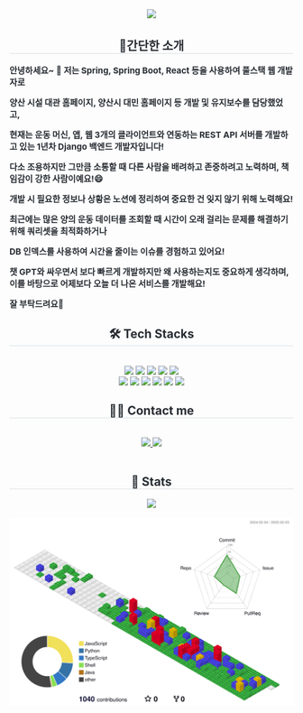 <div align= "center">
    <img src="https://capsule-render.vercel.app/api?type=waving&color=gradient&height=180&text=Introduce%20My%20GitHub🖐&animation=twinkling&fontColor=353b41&fontSize=60" />
</div>
<div align="center">
    <h2 style="border-bottom: 1px solid #d8dee4; color: #282d33;"> 🎉간단한 소개 </h2>   
</div>        
<div style="font-weight:700; font-size:15px; color:#282d33;">        
  <p style="text-align:left;">안녕하세요~ 👋 저는 Spring, Spring Boot, React 등을 사용하여 풀스택 웹 개발자로</p>
  <p style="text-align:left;">양산 시설 대관 홈페이지, 양산시 대민 홈페이지 등 개발 및 유지보수를 담당했었고,</p>
  <p style="text-align:left;">현재는 운동 머신, 앱, 웹 3개의 클라이언트와 연동하는 REST API 서버를 개발하고 있는 1년차 Django 백엔드 개발자입니다!</p>
  <p style="text-align:left;">다소 조용하지만 그만큼 소통할 때 다른 사람을 배려하고 존중하려고 노력하며, 책임감이 강한 사람이예요!😄</p>
  <p style="text-align:left;">개발 시 필요한 정보나 상황은 노션에 정리하여 중요한 건 잊지 않기 위해 노력해요! </p>
  <p style="text-align:left;">최근에는 많은 양의 운동 데이터를 조회할 때 시간이 오래 걸리는 문제를 해결하기 위해 쿼리셋을 최적화하거나 </p>
  <p style="text-align:left;">DB 인덱스를 사용하여 시간을 줄이는 이슈를 경험하고 있어요!</p>
  <p style="text-align:left;">챗 GPT와 싸우면서 보다 빠르게 개발하지만 왜 사용하는지도 중요하게 생각하며, 이를 바탕으로 어제보다 오늘 더 나은 서비스를 개발해요!</p>
  <p style="text-align:left;">잘 부탁드려요🫡</p>
</div>
<div align= "center">
    <h2 style="border-bottom: 1px solid #d8dee4; color: #282d33;"> 🛠️ Tech Stacks </h2> <br> 
    <div style="margin: 0 auto; text-align: center;" align= "center"> 
      <img src="https://img.shields.io/badge/Java-007396?style=flat-square&logo=Java&logoColor=white">
      <img src="https://img.shields.io/badge/Python-3776AB?style=flat-square&logo=Python&logoColor=white">
      <img src="https://img.shields.io/badge/Javascript-F7DF1E?style=flat-square&logo=Javascript&logoColor=white">                                  
      <img src="https://img.shields.io/badge/React-61DAFB?style=flat-square&logo=React&logoColor=white">
      <img src="https://img.shields.io/badge/Recoil-0179f3?style=flat-square&logo=Recoil&logoColor=white">
      <br/><img src="https://img.shields.io/badge/Django-092E20?style=flat-square&logo=Django&logoColor=white">        
      <img src="https://img.shields.io/badge/Spring Boot-6DB33F?style=flat-square&logo=Spring Boot&logoColor=white">
      <img src="https://img.shields.io/badge/Spring-6DB33F?style=flat-square&logo=Spring&logoColor=white">
      <img src="https://img.shields.io/badge/Docker-2496ED?style=flat-square&logo=Docker&logoColor=white">        
      <img src="https://img.shields.io/badge/Git-F05032?style=flat-square&logo=Git&logoColor=white">          
      <img src="https://img.shields.io/badge/Linux-FCC624?style=flat-square&logo=Linux&logoColor=white">                    
    </div>
</div>
<div align= "center">
<h2 style="border-bottom: 1px solid #d8dee4; color: #282d33;"> 🧑‍💻 Contact me </h2> <br> 
</div>
<div align= "center"> 
    <a href=https://precious-value.tistory.com/> <img src="https://img.shields.io/badge/Tistory-FF5544?style=flat-square&logo=Tistory&logoColor=white&link=https://precious-value.tistory.com/"> </a>
    <a href=https://github.com/dedel009/> <img src="https://img.shields.io/badge/Github-181717?style=flat-square&logo=Github&logoColor=white"></a>
</div><br> 
<div align= "center"> 
    <h2 style="border-bottom: 1px solid #d8dee4; color: #282d33;"> 🏅 Stats </h2>    
    <img src="https://github-readme-stats.vercel.app/api/top-langs/?username=dedel009&layout=compact&bg_color=180,00000000,&title_color=000000&text_color=000000"/> 
</div>          
        
![](./profile-3d-contrib/profile-gitblock.svg)             
        
  

